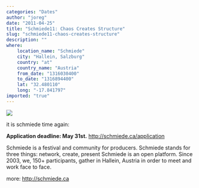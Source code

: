 ```yaml
---
categories: "Dates"
author: "joreg"
date: "2011-04-25"
title: "Schmiede11: Chaos Creates Structure"
slug: "schmiede11-chaos-creates-structure"
description: ""
where: 
    location_name: "Schmiede"
    city: "Hallein, Salzburg"
    country: "at"
    country_name: "Austria"
    from_date: "1316030400"
    to_date: "1316894400"
    lat: "32.480110"
    long: "-17.841797"
imported: "true"
---
```



![](Schmiede11%20Appl_r.png)

it is schmiede time again:

**Application deadline: May 31st.**
http://schmiede.ca/application

Schmiede is a festival and community for producers.
Schmiede stands for three things: network, create, present
Schmiede is an open platform.
Since 2003, we, 150+ participants, gather in Hallein, Austria in order to
meet and work face to face.

more: http://schmiede.ca

